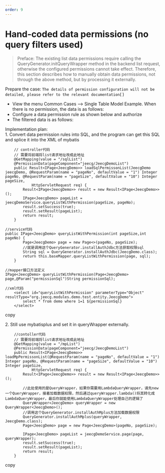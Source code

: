 ```yaml
---
order: 9
---
```


# Hand-coded data permissions (no query filters used)

> Preface: The existing list data permissions require calling the QueryGenerator.initQueryWrapper method in the backend list request, otherwise the configured permissions cannot take effect. Therefore, this section describes how to manually obtain data permissions, not through the above method, but by processing it externally.

Prepare the case: `The details of permission configuration will not be detailed, please refer to the relevant documentation`( )

- View the menu Common Cases --> Single Table Model Example. When there is no permission, the data is as follows:
- Configure a data permission rule as shown below and authorize
- The filtered data is as follows:

Implementation plan:  
1\. Convert data permission rules into SQL, and the program can get this SQL and splice it into the XML of mybatis

```
    // controller代码
    // 需要将前端将list请求地址改成此地址
	@GetMapping(value = "/sqlList")
	@PermissionData(pageComponent="jeecg/JeecgDemoList")
	public Result<IPage<JeecgDemo>> loadSqlPermissonList(JeecgDemo jeecgDemo, @RequestParam(name = "pageNo", defaultValue = "1") Integer pageNo, @RequestParam(name = "pageSize", defaultValue = "10") Integer pageSize,
			HttpServletRequest req) {
		Result<IPage<JeecgDemo>> result = new Result<IPage<JeecgDemo>>();
		IPage<JeecgDemo> pageList = jeecgDemoService.queryListWithPermission(pageSize, pageNo);
		result.setSuccess(true);
		result.setResult(pageList);
		return result;
	}

//service代码
public IPage<JeecgDemo> queryListWithPermission(int pageSize,int pageNo) {
		Page<JeecgDemo> page = new Page<>(pageNo, pageSize);
        //就是调用这个QueryGenerator.installAuthJdbc方法获取权限sql
		String sql = QueryGenerator.installAuthJdbc(JeecgDemo.class);
		return this.baseMapper.queryListWithPermission(page, sql);
	}

//mapper接口方法定义
IPage<JeecgDemo> queryListWithPermission(Page<JeecgDemo> page,@Param("permissionSql")String permissionSql);

//xml代码
	<select id="queryListWithPermission" parameterType="Object" resultType="org.jeecg.modules.demo.test.entity.JeecgDemo">
		select * from demo where 1=1 ${permissionSql}
	</select>

```

copy

2\. Still use mybatisplus and set it in queryWrapper externally.

```
    //contoller代码
    // 需要将前端将list请求地址改成此地址
	@GetMapping(value = "/mpList")
	@PermissionData(pageComponent="jeecg/JeecgDemoList")
	public Result<IPage<JeecgDemo>> loadMpPermissonList(@RequestParam(name = "pageNo", defaultValue = "1") Integer pageNo, @RequestParam(name = "pageSize", defaultValue = "10") Integer pageSize,
			HttpServletRequest req) {
		Result<IPage<JeecgDemo>> result = new Result<IPage<JeecgDemo>>();

        //此处使用的是QueryWrapper，如果你需要用LambdaQueryWrapper，请先new一个QueryWrapper，接着加载数据权限，然后通过queryWrapper.lambda()将其转化成LambdaQueryWrapper，最后你就能使用LambdaQueryWrapper处理自己的逻辑了
		QueryWrapper<JeecgDemo> queryWrapper = new QueryWrapper<JeecgDemo>();
        //调用这个QueryGenerator.installAuthMplus方法加载数据权限
		QueryGenerator.installAuthMplus(queryWrapper, JeecgDemo.class);
		Page<JeecgDemo> page = new Page<JeecgDemo>(pageNo, pageSize);

		IPage<JeecgDemo> pageList = jeecgDemoService.page(page, queryWrapper);
		result.setSuccess(true);
		result.setResult(pageList);
		return result;
	}
```

copy
